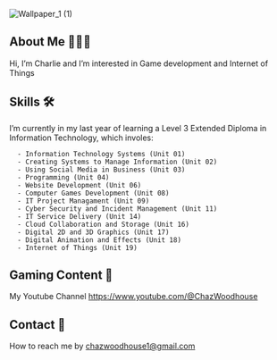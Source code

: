 ![Wallpaper_1 (1)](https://github.com/CharlieWoodhouse/CharlieWoodhouse/assets/147112008/7351718a-1fa3-43b7-aba7-aad86a3f8896)

## About Me 🙋🏻‍♂️
Hi, I’m Charlie and I’m interested in Game development and Internet of Things

## Skills 🛠️
I’m currently in my last year of learning a Level 3 Extended Diploma in Information Technology, which involes:
  
      - Information Technology Systems (Unit 01)
      - Creating Systems to Manage Information (Unit 02)
      - Using Social Media in Business (Unit 03)
      - Programming (Unit 04)
      - Website Development (Unit 06)
      - Computer Games Development (Unit 08)
      - IT Project Managament (Unit 09)
      - Cyber Security and Incident Management (Unit 11)
      - IT Service Delivery (Unit 14)
      - Cloud Collaboration and Storage (Unit 16)
      - Digital 2D and 3D Graphics (Unit 17)
      - Digital Animation and Effects (Unit 18)
      - Internet of Things (Unit 19)

## Gaming Content 🎥
My Youtube Channel https://www.youtube.com/@ChazWoodhouse

## Contact 💬
How to reach me by chazwoodhouse1@gmail.com

<!---
CharlieWoodhouse/CharlieWoodhouse is a ✨ special ✨ repository because its `README.md` (this file) appears on your GitHub profile.
You can click the Preview link to take a look at your changes.
--->
